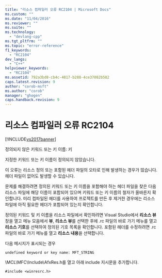 ```yaml
---
title: "리소스 컴파일러 오류 RC2104 | Microsoft Docs"
ms.custom: ""
ms.date: "11/04/2016"
ms.reviewer: ""
ms.suite: ""
ms.technology: 
  - "devlang-cpp"
ms.tgt_pltfrm: ""
ms.topic: "error-reference"
f1_keywords: 
  - "RC2104"
dev_langs: 
  - "C++"
helpviewer_keywords: 
  - "RC2104"
ms.assetid: 792a3bd8-cb4c-4817-b288-4ce37082b582
caps.latest.revision: 9
author: "corob-msft"
ms.author: "corob"
manager: "ghogen"
caps.handback.revision: 9
---
```

# 리소스 컴파일러 오류 RC2104
[!INCLUDE[vs2017banner](../../assembler/inline/includes/vs2017banner.md)]

정의되지 않은 키워드 또는 키 이름: 키  
  
 지정한 키워드 또는 키 이름이 정의되지 않았습니다.  
  
 이 오류는 리소스 정의 또는 포함된 헤더 파일의 오타로 인해 발생하는 경우가 많습니다.  헤더 파일이 없어도 발생할 수 있습니다.  
  
 문제를 해결하려면 정의된 키워드 또는 키 이름을 포함해야 하는 헤더 파일을 찾은 다음 리소스 파일에 해당 이름이 포함되어 있으며 키워드 또는 키 이름의 철자가 올바른지 확인합니다.  미리 컴파일된 헤더를 사용하여 프로젝트를 만든 후 제거한 경우에는 리소스 파일에 아직 필요한 헤더가 포함되어 있는지 확인합니다.  
  
 정의된 키워드 및 키 이름을 리소스 파일에서 확인하려면 Visual Studio에서 **리소스 뷰** 창을 열고 메뉴 모음에서 **뷰**, **리소스 뷰**를 선택한 후에 .rc 파일의 바로 가기 메뉴를 열고 **리소스 기호**를 선택하여 정의된 기호 목록을 확인합니다.  포함된 헤더를 수정하려면 .rc 파일의 바로 가기 메뉴를 열고 **리소스 내용**을 선택합니다.  
  
 다음 메시지가 표시되는 경우  
  
```  
undefined keyword or key name: MFT_STRING   
```  
  
 \\MCL\\MFC\\Include\\AfxRes.h를 열고 아래 include 지시문을 추가합니다.  
  
```  
#include <winresrc.h>  
```